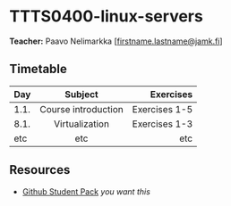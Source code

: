 # TTTS0400-linux-servers

**Teacher:** Paavo Nelimarkka [firstname.lastname@jamk.fi]

## Timetable
| Day | Subject | Exercises |
|:--------|:----------:|-----:|
| 1.1. | Course introduction | Exercises 1-5 |  
| 8.1. | Virtualization | Exercises 1-3 |  
| etc | etc | etc |  

## Resources

- [Github Student Pack](https://education.github.com/pack) _you want this_
